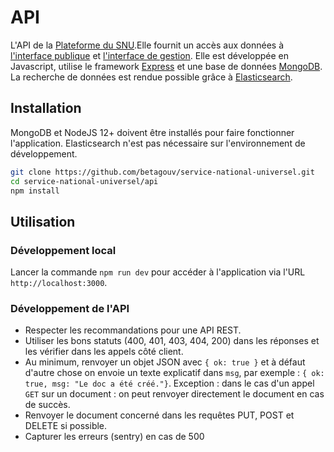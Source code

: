 # API

L'API de la [Plateforme du SNU](https://snu.gouv.fr).Elle fournit un accès aux données à [l'interface publique](https://github.com/betagouv/service-national-universel/tree/master/app) et [l'interface de gestion](https://github.com/betagouv/service-national-universel/tree/master/admin). Elle est développée en Javascript, utilise le framework [Express](https://expressjs.com) et une base de données [MongoDB](https://www.mongodb.com/). La recherche de données est rendue possible grâce à [Elasticsearch](https://www.elastic.co/fr/products/elasticsearch).

## Installation

MongoDB et NodeJS 12+ doivent être installés pour faire fonctionner l'application. Elasticsearch n'est pas nécessaire sur l'environnement de développement.

```bash
git clone https://github.com/betagouv/service-national-universel.git
cd service-national-universel/api
npm install
```

## Utilisation

### Développement local

Lancer la commande `npm run dev` pour accéder à l'application via l'URL `http://localhost:3000`.

### Développement de l'API

 - Respecter les recommandations pour une API REST.
 - Utiliser les bons statuts (400, 401, 403, 404, 200) dans les réponses et les vérifier dans les appels côté client.
 - Au minimum, renvoyer un objet JSON avec `{ ok: true }` et à défaut d'autre chose on envoie un texte explicatif dans `msg`, par exemple : `{ ok: true, msg: "Le doc a été créé."}`. Exception : dans le cas d'un appel `GET` sur un document : on peut renvoyer directement le document en cas de succès.
 - Renvoyer le document concerné dans les requêtes PUT, POST et DELETE si possible.
 - Capturer les erreurs (sentry) en cas de 500
